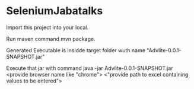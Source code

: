 # SeleniumJabatalks

Import this project into your local.

Run maven command mvn package.

Generated Executable is insidde target folder wuth name "Advlite-0.0.1-SNAPSHOT.jar"

Execute that jar with command
java -jar Advlite-0.0.1-SNAPSHOT.jar  <provide browser name like "chrome">   <"provide path to excel containing values to be entered">